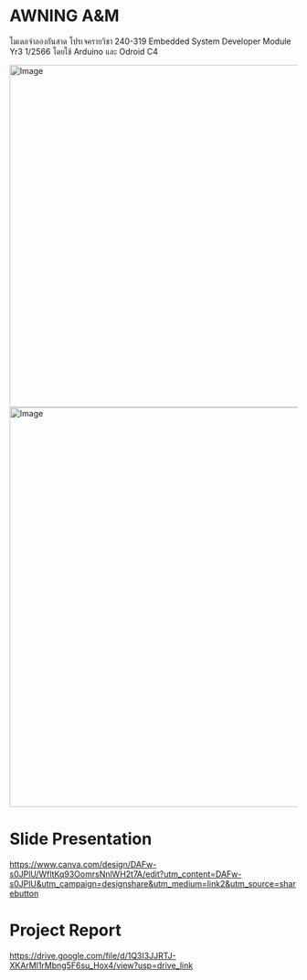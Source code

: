 # AWNING A&M
โมเดลจำลองกันสาด โปรเจครายวิชา 240-319 Embedded System Developer Module Yr3 1/2566
โดยใช้ Arduino และ Odroid C4

<img width="1540" height="600" alt="Image" src="https://github.com/user-attachments/assets/68abad15-111e-4c1d-9084-18013b39ee22" />

<img width="1540" height="700" alt="Image" src="https://github.com/user-attachments/assets/010daeee-09ea-47b1-9dfb-79a7cd05decb" />

# Slide Presentation 
https://www.canva.com/design/DAFw-s0JPlU/WfltKq93OomrsNnlWH2t7A/edit?utm_content=DAFw-s0JPlU&utm_campaign=designshare&utm_medium=link2&utm_source=sharebutton

# Project Report 
https://drive.google.com/file/d/1Q3I3JJRTJ-XKArMl1rMbng5F6su_Hox4/view?usp=drive_link